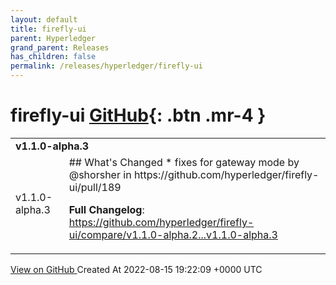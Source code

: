 ```yaml
---
layout: default
title: firefly-ui
parent: Hyperledger
grand_parent: Releases
has_children: false
permalink: /releases/hyperledger/firefly-ui
---
```


# firefly-ui <span class="fs-3 right-align">[GitHub](https://github.com/hyperledger/firefly-ui){: .btn .mr-4 }</span>


<div>
    <table>
        <tr>
            <td colspan="2">
                <b>
                    v1.1.0-alpha.3
                </b>
            </td>
        </tr>
        <tr>
            <td>
                <span class="chip">
                    v1.1.0-alpha.3
                </span>
            </td>
            <td>
                ## What's Changed
* fixes for gateway mode by @shorsher in https://github.com/hyperledger/firefly-ui/pull/189


**Full Changelog**: https://github.com/hyperledger/firefly-ui/compare/v1.1.0-alpha.2...v1.1.0-alpha.3
            </td>
        </tr>
    </table>
    <a href="https://github.com/hyperledger/firefly-ui/releases/tag/v1.1.0-alpha.3" class=".btn">
        View on GitHub
    </a>
    <span class="right-align">
        Created At 2022-08-15 19:22:09 +0000 UTC
    </span>
</div>

